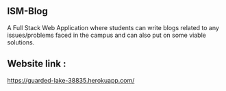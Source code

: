 ## ISM-Blog
A Full Stack Web Application where students can write blogs related to any issues/problems faced in the campus and can also put on some viable solutions.

## Website link :
https://guarded-lake-38835.herokuapp.com/
